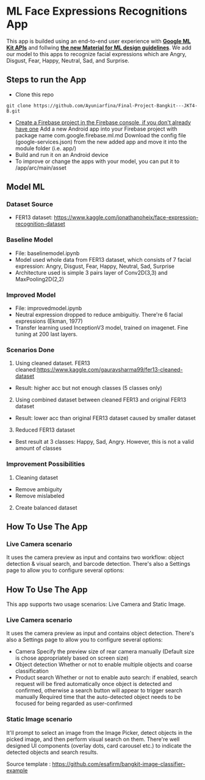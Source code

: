 # ML Face Expressions Recognitions App

This app is builded using an end-to-end user experience with  <a href="https://developers.google.com/ml-kit" target="_blank">**Google ML Kit APIs**</a> and follwing <a href="https://material.io/collections/machine-learning/" target="_blank">**the new Material for ML design guidelines**</a>. We add our model to this apps to recognize facial expressions which are Angry, Disgust, Fear, Happy, Neutral, Sad, and Surprise.

## Steps to run the App
* Clone this repo
```shell
git clone https://github.com/Ayuniarfina/Final-Project-Bangkit---JKT4-B.git
```
* <a href="https://firebase.google.com/docs/android/setup">Create a Firebase project in the Firebase console, if you don't already have one</a>
Add a new Android app into your Firebase project with package name com.google.firebase.ml.md
Download the config file (google-services.json) from the new added app and move it into the module folder (i.e. app/)
* Build and run it on an Android device
* To improve or change the apps with your model, you can put it to /app/arc/main/asset

## Model ML
### Dataset Source

* FER13 dataset: https://www.kaggle.com/jonathanoheix/face-expression-recognition-dataset

### Baseline Model
* File: baselinemodel.ipynb
* Model used whole data from FER13 dataset, which consists of 7 facial expression: Angry, Disgust, Fear, Happy, Neutral, Sad, Surprise
* Architecture used is simple 3 pairs layer of Conv2D(3,3) and MaxPooling2D(2,2)

### Improved Model
* File: improvedmodel.ipynb
* Neutral expression dropped to reduce ambiguitiy. There're 6 facial expressions (Ekman, 1977)
* Transfer learning used InceptionV3 model, trained on imagenet. Fine tuning at 200 last layers.

### Scenarios Done
1. Using cleaned dataset. FER13 cleaned:https://www.kaggle.com/gauravsharma99/fer13-cleaned-dataset
  - Result: higher acc but not enough classes (5 classes only)
2. Using combined dataset between cleaned FER13 and original FER13 dataset
  - Result: lower acc than original FER13 dataset caused by smaller dataset
3. Reduced FER13 dataset
  - Best result at 3 classes: Happy, Sad, Angry. However, this is not a valid amount of classes

### Improvement Possibilities
1. Cleaning dataset 
  - Remove ambiguity
  - Remove mislabeled
2. Create balanced dataset

## How To Use The App
### Live Camera scenario
It uses the camera preview as input and contains two workflow: object detection & visual search, and barcode detection. There's also a Settings page to allow you to configure several options:

## How To Use The App
This app supports two usage scenarios: Live Camera and Static Image.

### Live Camera scenario
It uses the camera preview as input and contains object detection. There's also a Settings page to allow you to configure several options:

* Camera
Specify the preview size of rear camera manually (Default size is chose appropriately based on screen size)
* Object detection
Whether or not to enable multiple objects and coarse classification
* Product search
Whether or not to enable auto search: if enabled, search request will be fired automatically once object is detected and confirmed, otherwise a search button will appear to trigger search manually
Required time that the auto-detected object needs to be focused for being regarded as user-confirmed

### Static Image scenario
It'll prompt to select an image from the Image Picker, detect objects in the picked image, and then perform visual search on them. There're well designed UI components (overlay dots, card carousel etc.) to indicate the detected objects and search results.

Source template : https://github.com/esafirm/bangkit-image-classifier-example
